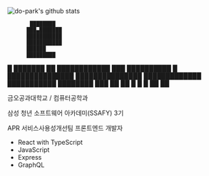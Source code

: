 <!--
### Hi there 👋

**do-park/do-park** is a ✨ _special_ ✨ repository because its `README.md` (this file) appears on your GitHub profile.

Here are some ideas to get you started:

- 🔭 I’m currently working on ...
- 🌱 I’m currently learning ...
- 👯 I’m looking to collaborate on ...
- 🤔 I’m looking for help with ...
- 💬 Ask me about ...
- 📫 How to reach me: ...
- 😄 Pronouns: ...
- ⚡ Fun fact: ...
-->

![do-park's github stats](https://github-readme-stats.vercel.app/api?username=do-park&count_private=true&theme=dark&show_icons=true)

           ████████
          ███▄███████
          ███████████
          ███████████
          ██████
          █████████
█       ███████
██    ████████████
███  ██████████  █
███████████████
███████████████
 █████████████
  ███████████
    ████████
     ███  ██
     ██    █
     █     █
     ██    ██

금오공과대학교 / 컴퓨터공학과

삼성 청년 소프트웨어 아카데미(SSAFY) 3기

APR 서비스사용성개선팀 프론트엔드 개발자

- React with TypeScript
- JavaScript
- Express
- GraphQL
